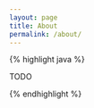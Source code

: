 ```yaml
---
layout: page
title: About
permalink: /about/
---
```


{% highlight java  %}

TODO

{% endhighlight %}
